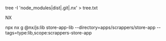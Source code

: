  tree -I 'node_modules|dist|.git|.nx' > tree.txt





 NX

 npx nx g @nx/js:lib store-app-lib --directory=apps/scrappers/store-app --tags=type:lib,scope:scrappers-store-app